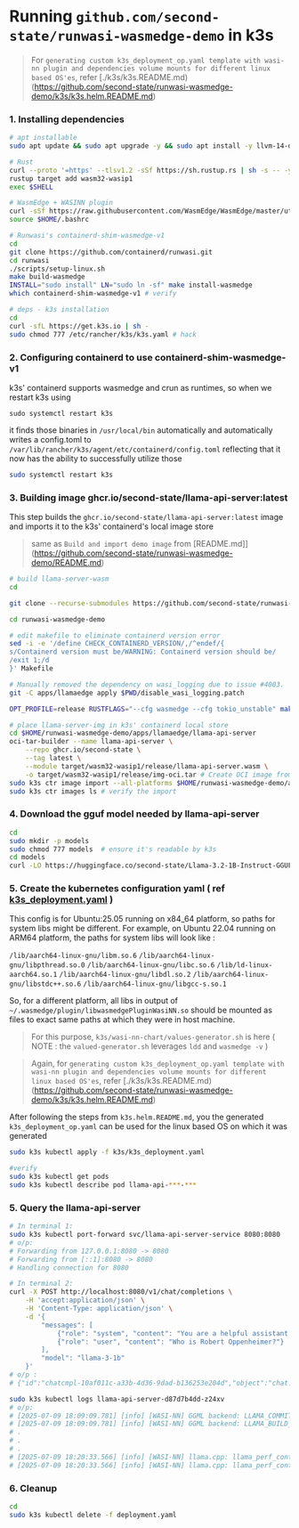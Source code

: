 # Running `github.com/second-state/runwasi-wasmedge-demo` in k3s

> For `generating custom k3s_deployment_op.yaml template with wasi-nn plugin and dependencies volume mounts for different linux based OS'es`, refer [./k3s/k3s.README.md)(https://github.com/second-state/runwasi-wasmedge-demo/k3s/k3s.helm.README.md)

### 1. Installing dependencies 
```sh
# apt installable
sudo apt update && sudo apt upgrade -y && sudo apt install -y llvm-14-dev liblld-14-dev software-properties-common gcc g++ asciinema containerd cmake zlib1g-dev build-essential python3 python3-dev python3-pip git clang

# Rust
curl --proto '=https' --tlsv1.2 -sSf https://sh.rustup.rs | sh -s -- -y && source $HOME/.cargo/env
rustup target add wasm32-wasip1
exec $SHELL

# WasmEdge + WASINN plugin
curl -sSf https://raw.githubusercontent.com/WasmEdge/WasmEdge/master/utils/install.sh | bash -s -- --plugins wasi_nn-ggml -v 0.14.1 # binaries and plugin in $HOME/.wasmedge
source $HOME/.bashrc

# Runwasi's containerd-shim-wasmedge-v1
cd
git clone https://github.com/containerd/runwasi.git
cd runwasi
./scripts/setup-linux.sh
make build-wasmedge
INSTALL="sudo install" LN="sudo ln -sf" make install-wasmedge
which containerd-shim-wasmedge-v1 # verify

# deps - k3s installation
cd
curl -sfL https://get.k3s.io | sh - 
sudo chmod 777 /etc/rancher/k3s/k3s.yaml # hack
```

### 2. Configuring containerd to use containerd-shim-wasmedge-v1
k3s' containerd supports wasmedge and crun as runtimes, so when we restart k3s using 

`sudo systemctl restart k3s`

it finds those binaries in `/usr/local/bin` automatically and automatically writes a config.toml to `/var/lib/rancher/k3s/agent/etc/containerd/config.toml` reflecting that it now has the ability to successfully utilize those
```sh
sudo systemctl restart k3s
```


### 3. Building image ghcr.io/second-state/llama-api-server:latest
This step builds the `ghcr.io/second-state/llama-api-server:latest` image and imports it to the k3s' containerd's local image store

> same as `Build and import demo image` from [README.md]](https://github.com/second-state/runwasi-wasmedge-demo/README.md)

```sh
# build llama-server-wasm
cd

git clone --recurse-submodules https://github.com/second-state/runwasi-wasmedge-demo.git

cd runwasi-wasmedge-demo

# edit makefile to eliminate containerd version error
sed -i -e '/define CHECK_CONTAINERD_VERSION/,/^endef/{
s/Containerd version must be/WARNING: Containerd version should be/
/exit 1;/d
}' Makefile

# Manually removed the dependency on wasi_logging due to issue #4003.
git -C apps/llamaedge apply $PWD/disable_wasi_logging.patch

OPT_PROFILE=release RUSTFLAGS="--cfg wasmedge --cfg tokio_unstable" make apps/llamaedge/llama-api-server

# place llama-server-img in k3s' containerd local store
cd $HOME/runwasi-wasmedge-demo/apps/llamaedge/llama-api-server
oci-tar-builder --name llama-api-server \
    --repo ghcr.io/second-state \
    --tag latest \
    --module target/wasm32-wasip1/release/llama-api-server.wasm \
    -o target/wasm32-wasip1/release/img-oci.tar # Create OCI image from the WASM binary
sudo k3s ctr image import --all-platforms $HOME/runwasi-wasmedge-demo/apps/llamaedge/llama-api-server/target/wasm32-wasip1/release/img-oci.tar 
sudo k3s ctr images ls # verify the import
```

### 4. Download the gguf model needed by llama-api-server
```sh 
cd
sudo mkdir -p models
sudo chmod 777 models  # ensure it's readable by k3s
cd models
curl -LO https://huggingface.co/second-state/Llama-3.2-1B-Instruct-GGUF/resolve/main/Llama-3.2-1B-Instruct-Q5_K_M.gguf
```

### 5. Create the kubernetes configuration yaml ( ref [k3s_deployment.yaml](https://github.com/second-state/runwasi-wasmedge-demo/k3s/k3s_deployment.yaml) )
This config is for Ubuntu:25.05 running on x84_64 platform, so paths for system libs might be different.
For example, on Ubuntu 22.04 running on ARM64 platform, the paths for system libs will look like :

`/lib/aarch64-linux-gnu/libm.so.6`
`/lib/aarch64-linux-gnu/libpthread.so.0`
`/lib/aarch64-linux-gnu/libc.so.6`
`/lib/ld-linux-aarch64.so.1`
`/lib/aarch64-linux-gnu/libdl.so.2`
`/lib/aarch64-linux-gnu/libstdc++.so.6`
`/lib/aarch64-linux-gnu/libgcc-s.so.1`

So, for a different platform, all libs in output of 
`~/.wasmedge/plugin/libwasmedgePluginWasiNN.so`
should be mounted as files to exact same paths at which they were in host machine.

> For this purpose, `k3s/wasi-nn-chart/values-generator.sh` is here
( NOTE : the `valued-generator.sh` leverages `ldd` and `wasmedge -v` )

> Again, for `generating custom k3s_deployment_op.yaml template with wasi-nn plugin and dependencies volume mounts for different linux based OS'es`, refer [./k3s/k3s.README.md)(https://github.com/second-state/runwasi-wasmedge-demo/k3s/k3s.helm.README.md)

After following the steps from `k3s.helm.README.md`, you the generated `k3s_deployment_op.yaml` can be used for the linux based OS on which it was generated

```sh
sudo k3s kubectl apply -f k3s/k3s_deployment.yaml

#verify
sudo k3s kubectl get pods
sudo k3s kubectl describe pod llama-api-***-***
```

### 5. Query the llama-api-server
```sh
# In terminal 1:
sudo k3s kubectl port-forward svc/llama-api-server-service 8080:8080
# o/p:
# Forwarding from 127.0.0.1:8080 -> 8080
# Forwarding from [::1]:8080 -> 8080
# Handling connection for 8080

# In terminal 2:
curl -X POST http://localhost:8080/v1/chat/completions \
    -H 'accept:application/json' \
    -H 'Content-Type: application/json' \
    -d '{
        "messages": [
            {"role": "system", "content": "You are a helpful assistant."},
            {"role": "user", "content": "Who is Robert Oppenheimer?"}
        ],
        "model": "llama-3-1b"
    }'
# o/p :
# {"id":"chatcmpl-10af011c-a33b-4d36-9dad-b136253e204d","object":"chat.completion","created":1752085233,"model":"llama-3-1b","choices":[{"index":0,"message":{"content":"Robert Oppenheimer (1904-1967) was an American theoretical physicist who played a key role in the development of the atomic bomb during World War II. He is widely regarded as one of the most influential scientists of the 20th century.\n\nOppenheimer was born on April 22, 1904, in New York City to Jewish parents from Russia. His early life was marked by his family's emigration to the United States after anti-Semitic violence against Jews in Germany. He received his Ph.D. in physics from Princeton University in 1927 and worked at various research institutions, including the University of California, Berkeley.\n\nIn 1933, Oppenheimer joined Los Alamos Laboratory (now Los Alamos National Laboratory) as a young physicist working on a top-secret project to develop an atomic bomb under J. Robert Oppenheimer's direction. This project was code-named \"Manhattan Project.\" In 1942, the United States dropped the first atomic bombs on Hiroshima and Nagasaki, Japan, leading to his involvement in the development of the atomic bomb.\n\nAfter the war, Oppenheimer continued his work at Los Alamos and later became the director of the Manhattan Project's secret research division. He also played a key role in shaping the post-war nuclear policy, particularly through his presidency of the Advisory Committee on Nuclear Energy (ACNE), which helped to establish the United States' nuclear energy industry.\n\nDespite his crucial contributions to the development of atomic energy and national security, Oppenheimer was haunted by the moral implications of his work. He believed that his involvement in the Manhattan Project had made him complicit in the bombings, and he struggled with personal demons throughout his life. In 1954, he was subjected to a series of \"security clearance examinations\" due to allegations of subversive activities, which damaged his reputation and led to his eventual expulsion from government service.\n\nOppenheimer's views on science were also criticized for being too nuanced and scientifically skeptical. He believed that scientists should be guided by principles of ethics rather than simply pursuing power. After his retirement in 1955, he became an advocate for disarmament and arms control.\n\nThe 1986 book \"American Prometheus: The Triumph and Tragedy of J. Robert Oppenheimer\" was a critical biography written by Kai Bird and Martin J. Sherwin that helped to redeem Oppenheimer's reputation and provide a nuanced understanding of his complex legacy.\n\nDespite the controversy surrounding him, Robert Oppenheimer remains an important figure in science history and continues to be celebrated for his contributions to physics and his role in shaping our understanding of atomic energy.","role":"assistant"},"finish_reason":"stop","logprobs":null}],"usage":{"prompt_tokens":28,"completion_tokens":534,"total_tokens":562}}
```
```sh
sudo k3s kubectl logs llama-api-server-d87d7b4dd-z24xv
# o/p:
# [2025-07-09 18:09:09.781] [info] [WASI-NN] GGML backend: LLAMA_COMMIT 2e89f76b
# [2025-07-09 18:09:09.781] [info] [WASI-NN] GGML backend: LLAMA_BUILD_NUMBER 5640
# .
# .
# .
# [2025-07-09 18:20:33.566] [info] [WASI-NN] llama.cpp: llama_perf_context_print:        eval time =       0.00 ms /   533 runs   (    0.00 ms per token,      inf tokens per second)
# [2025-07-09 18:20:33.566] [info] [WASI-NN] llama.cpp: llama_perf_context_print:       total time =  683783.35 ms /   561 tokens
```

### 6. Cleanup
```sh
cd
sudo k3s kubectl delete -f deployment.yaml
```